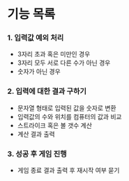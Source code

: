 
# 기능 목록

### 1. 입력값 예외 처리
- 3자리 초과 혹은 미만인 경우
- 3자리 모두 서로 다른 수가 아닌 경우
- 숫자가 아닌 경우


### 2. 입력에 대한 결과 구하기

- 문자열 형태로 입력된 값을 숫자로 변환
- 입력값의 수와 위치를 컴퓨터의 값과 비교
- 스트라이크 혹은 볼 갯수 계산
- 계산 결과 출력

### 3. 성공 후 게임 진행
- 게임 종료 결과 출력 후 재시작 여부 묻기

